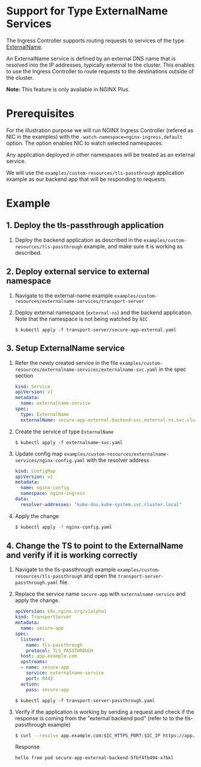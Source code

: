 # Support for Type ExternalName Services

The Ingress Controller supports routing requests to services of the type [ExternalName](https://kubernetes.io/docs/concepts/services-networking/service/#externalname).

An ExternalName service is defined by an external DNS name that is resolved into the IP addresses, typically external to the cluster. This enables to use the Ingress Controller to route requests to the destinations outside of the cluster.

**Note:** This feature is only available in NGINX Plus.

# Prerequisites


For the illustration purpose we will run NGINX Ingress Controller (refered as NIC in the examples) with the ```-watch-namespace=nginx-ingress,default``` option. The option enables NIC to watch selected namespaces.

Any application deployed in other namespaces will be treated as an external service.

We will use the ```examples/custom-resources/tls-passthrough``` application example as our backend app that will be responding to requests.

# Example

## 1. Deploy the tls-passthrough application

1. Deploy the backend application as described in the ```examples/custom-resources/tls-passthrough``` example, and make sure it is working as described.

## 2. Deploy external service to external namespace

1. Navigate to the external-name example ```examples/custom-resources/externalname-services/transport-server```

2. Deploy external namespace (```external-ns```) and the backend application. Note that the namespace is not being watched by ```NIC```
    ```
    $ kubectl apply -f transport-server/secure-app-external.yaml
    ```

## 3. Setup ExternalName service

1. Refer the newly created service in the file ```examples/custom-resources/externalname-services/externalname-svc.yaml``` in the spec section
    ```yaml
    kind: Service
    apiVersion: v1
    metadata:
      name: externalname-service
    spec:
      type: ExternalName
      externalName: secure-app-external-backend-svc.external-ns.svc.cluster.local
    ```

2. Create the service of type ```ExternalName```
    ```
    $ kubectl apply -f externalname-svc.yaml
    ```

3. Update config map ```examples/custom-resources/externalname-services/nginx-config.yaml``` with the resolver address
    ```yaml
    kind: ConfigMap
    apiVersion: v1
    metadata:
      name: nginx-config
      namespace: nginx-ingress
    data:
      resolver-addresses: "kube-dns.kube-system.svc.cluster.local"
    ```

4. Apply the change
    ```bash
    $ kubectl apply -f nginx-config.yaml
    ```

## 4. Change the TS to point to the ExternalName and verify if it is working correctly

1. Navigate to the tls-passthrough example ```examples/custom-resources/tls-passthrough``` and open the ```transport-server-passthrough.yaml``` file.

2. Replace the service name ```secure-app``` with ```externalname-service``` and apply the change.
    ```yaml
    apiVersion: k8s.nginx.org/v1alpha1
    kind: TransportServer
    metadata:
      name: secure-app
    spec:
      listener:
        name: tls-passthrough
        protocol: TLS_PASSTHROUGH
      host: app.example.com
      upstreams:
      - name: secure-app
        service: externalname-service
        port: 8443
      action:
        pass: secure-app
    ```

    ```
    $ kubectl apply -f transport-server-passthrough.yaml
    ```

3. Verify if the application is working by sending a request and check if the response is coming from the "external backend pod" (refer to to the tls-passthrough example)
    ```bash
    $ curl --resolve app.example.com:$IC_HTTPS_PORT:$IC_IP https://app.example.com:$IC_HTTPS_PORT --insecure
    ```
    Response
    ```
    hello from pod secure-app-external-backend-5fbf4fb494-x7bkl
    ```
